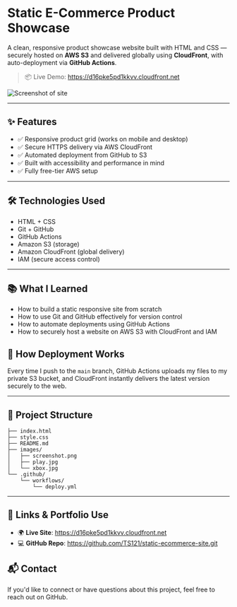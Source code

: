 # Static E-Commerce Product Showcase

A clean, responsive product showcase website built with HTML and CSS — securely hosted on **AWS S3** and delivered globally using **CloudFront**, with auto-deployment via **GitHub Actions**.

> 📦 Live Demo: https://d16pke5pd1kkvv.cloudfront.net

![Screenshot of site](images/screenshot.png)

---

## ✨ Features

- ✅ Responsive product grid (works on mobile and desktop)
- ✅ Secure HTTPS delivery via AWS CloudFront
- ✅ Automated deployment from GitHub to S3
- ✅ Built with accessibility and performance in mind
- ✅ Fully free-tier AWS setup

---

## 🛠️ Technologies Used

- HTML + CSS
- Git + GitHub
- GitHub Actions
- Amazon S3 (storage)
- Amazon CloudFront (global delivery)
- IAM (secure access control)

---

## 📚 What I Learned

- How to build a static responsive site from scratch
- How to use Git and GitHub effectively for version control
- How to automate deployments using GitHub Actions
- How to securely host a website on AWS S3 with CloudFront and IAM

## 🚀 How Deployment Works

Every time I push to the `main` branch, GitHub Actions uploads my files to my private S3 bucket, and CloudFront instantly delivers the latest version securely to the web.

---

## 📁 Project Structure
```
├── index.html
├── style.css
├── README.md
├── images/
│   ├── screenshot.png
│   ├── play.jpg
│   └── xbox.jpg
└── .github/
    └── workflows/
        └── deploy.yml
```

---


## 🔗 Links & Portfolio Use

- 🌍 **Live Site**: https://d16pke5pd1kkvv.cloudfront.net
- 💻 **GitHub Repo**: https://github.com/TS121/static-ecommerce-site.git


## 📬 Contact

If you'd like to connect or have questions about this project, feel free to reach out on GitHub.